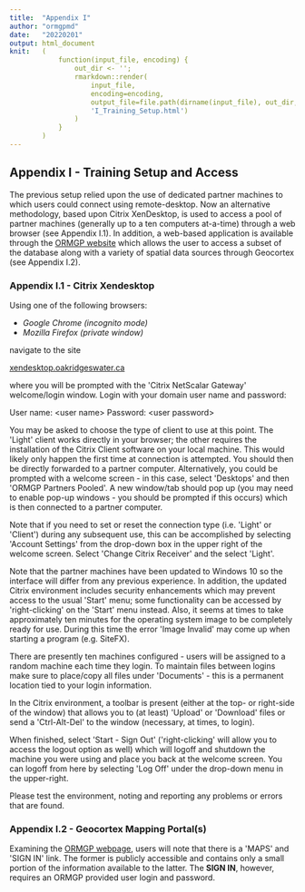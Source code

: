 ```yaml
---
title:  "Appendix I"
author: "ormgpmd"
date:   "20220201"
output: html_document
knit:   (
            function(input_file, encoding) {
                out_dir <- '';
                rmarkdown::render(
                    input_file,
                    encoding=encoding,
                    output_file=file.path(dirname(input_file), out_dir,
                    'I_Training_Setup.html')
                )
            }
        )
---
```


## Appendix I - Training Setup and Access

The previous setup relied upon the use of dedicated partner machines to which
users could connect using remote-desktop.  Now an alternative methodology,
based upon Citrix XenDesktop, is used to access a pool of partner machines
(generally up to a ten computers at-a-time) through a web browser (see
Appendix I.1).  In
addition, a web-based application is available through the [ORMGP
website](https://www.oakridgeswater.ca) which allows the user to access a subset of
the database along with a variety of spatial data sources through Geocortex (see Appendix I.2).

### Appendix I.1 - Citrix Xendesktop

Using one of the following browsers:

* *Google Chrome (incognito mode)*
* *Mozilla Firefox (private window)*

navigate to the site

[xendesktop.oakridgeswater.ca](https://xendesktop.oakridgeswater.ca)

where you will be prompted with the 'Citrix NetScalar Gateway' welcome/login window.  Login with your domain user name and password:

User name: \<user name\>
Password: \<user password\>

You may be asked to choose the type of client to use at this point.  The 'Light' client works directly in your browser; the other requires the installation of the Citrix Client software on your local machine.  This would likely only happen the first time at connection is attempted.  You should then be directly forwarded to a partner computer.  Alternatively, you could be prompted with a welcome screen - in this case, select 'Desktops' and then 'ORMGP Partners Pooled'.  A new window/tab should pop up (you may need to enable pop-up windows - you should be prompted if this occurs) which is then connected to a partner computer.  

Note that if you need to set or reset the connection type (i.e. 'Light' or 'Client') during any subsequent use, this can be accomplished by selecting 'Account Settings' from the drop-down box in the upper right of the welcome screen.  Select 'Change Citrix Receiver' and the select 'Light'.

Note that the partner machines have been updated to Windows 10 so the interface will differ from any previous experience.  In addition, the updated Citrix environment includes security enhancements which may prevent access to the usual 'Start' menu; some functionality can be accessed by 'right-clicking' on the 'Start' menu instead.  Also, it seems at times to take approximately ten minutes for the operating system image to be completely ready for use.  During this time the error 'Image Invalid' may come up when starting a program (e.g. SiteFX).

There are presently ten machines configured - users will be assigned to a random machine each time they login.  To maintain files between logins make sure to place/copy all files under 'Documents' - this is a permanent location tied to your login information.

In the Citrix environment, a toolbar is present (either at the top- or right-side of the window) that allows you to (at least) 'Upload' or 'Download' files or send a 'Ctrl-Alt-Del' to the window (necessary, at times, to login).

When finished, select 'Start - Sign Out' ('right-clicking' will allow you to access the logout option as well) which will logoff and shutdown the machine you were using and place you back at the welcome screen.  You can logoff from here by selecting 'Log Off' under the drop-down menu in the upper-right.

Please test the environment, noting and reporting any problems or errors that are found.

### Appendix I.2 - Geocortex Mapping Portal(s)

Examining the [ORMGP webpage](https://www.oakridgeswater.ca), users will note that
there is a 'MAPS' and 'SIGN IN' link.  The former is publicly accessible and
contains only a small portion of the information available to the latter.
The **SIGN IN**, however, requires an ORMGP provided user login and password.



